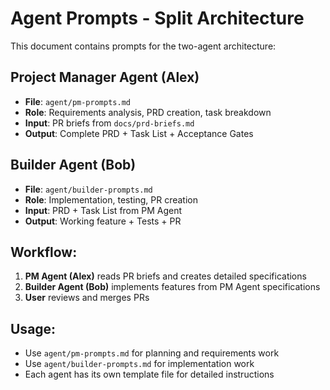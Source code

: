 # Agent Prompts - Split Architecture

This document contains prompts for the two-agent architecture:

## Project Manager Agent (Alex)
- **File**: `agent/pm-prompts.md`
- **Role**: Requirements analysis, PRD creation, task breakdown
- **Input**: PR briefs from `docs/prd-briefs.md`
- **Output**: Complete PRD + Task List + Acceptance Gates

## Builder Agent (Bob)  
- **File**: `agent/builder-prompts.md`
- **Role**: Implementation, testing, PR creation
- **Input**: PRD + Task List from PM Agent
- **Output**: Working feature + Tests + PR

## Workflow:
1. **PM Agent (Alex)** reads PR briefs and creates detailed specifications
2. **Builder Agent (Bob)** implements features from PM Agent specifications
3. **User** reviews and merges PRs

## Usage:
- Use `agent/pm-prompts.md` for planning and requirements work
- Use `agent/builder-prompts.md` for implementation work
- Each agent has its own template file for detailed instructions